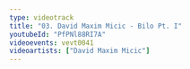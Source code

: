 ```yaml
---
type: videotrack
title: "03. David Maxim Micic - Bilo Pt. I"
youtubeId: "PfPNl88RI7A"
videoevents: vevt0041
videoartists: ["David Maxim Micic"]
---
```

